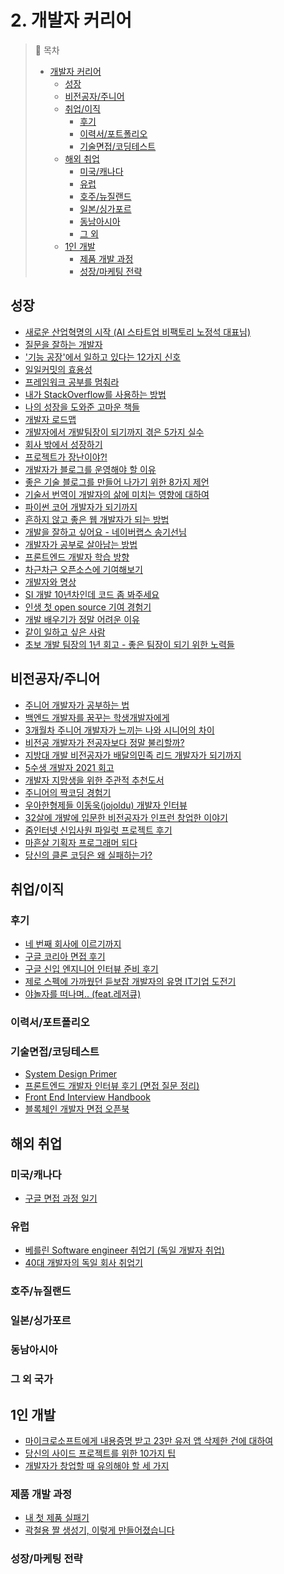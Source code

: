 # 2. 개발자 커리어

>📌 목차
> - [개발자 커리어](#개발자-커리어)
>   - [성장](#성장)
>   - [비전공자/주니어](#비전공자주니어)
>   - [취업/이직](#취업이직)
>     - [후기](#후기)
>     - [이력서/포트폴리오](#이력서포트폴리오)
>     - [기술면접/코딩테스트](#기술면접코딩테스트)
>   - [해외 취업](#해외-취업)
>     - [미국/캐나다](#미국캐나다)
>     - [유럽](#유럽)
>     - [호주/뉴질랜드](#호주뉴질랜드)
>     - [일본/싱가포르](#일본싱가포르)
>     - [동남아시아](#동남아시아)
>     - [그 외](#그-외-국가)
>   - [1인 개발](#1인-개발)
>     - [제품 개발 과정](#제품-개발-과정)
>     - [성장/마케팅 전략](#성장마케팅-전략)


## 성장
- [새로운 산업혁명의 시작 (AI 스타트업 비팩토리 노정석 대표님)](https://youtu.be/HYFslPN7n9o)
- [질문을 잘하는 개발자](https://jbee.io/essay/good_questionor/)
- ['기능 공장'에서 일하고 있다는 12가지 신호](https://brunch.co.kr/@cojette/31)
- [일일커밋의 효용성](https://jojoldu.tistory.com/402)
- [프레임워크 공부를 멈춰라](https://medium.com/@jongyoungpark/%ED%94%84%EB%A0%88%EC%9E%84%EC%9B%8C%ED%81%AC-%EA%B3%B5%EB%B6%80%EB%A5%BC-%EB%A9%88%EC%B6%B0%EB%9D%BC-1afa37644474)
- [내가 StackOverflow를 사용하는 방법](https://rinae.dev/posts/how-i-use-stackoverflow-kor)
- [나의 성장을 도와준 고마운 책들](https://johngrib.github.io/wiki/my-favorite-books/)
- [개발자 로드맵](https://roadmap.sh/)
- [개발자에서 개발팀장이 되기까지 겪은 5가지 실수](https://muchtrans.com/translations/techie-tech-lead-my-5-biggest-mistakes.ko.html)
- [회사 밖에서 성장하기](https://speakerdeck.com/mingrammer/hoesa-baggeseo-seongjanghagi)
- [프로젝트가 장난이야?!](https://techblog.woowahan.com/2590/)
- [개발자가 블로그를 운영해야 할 이유](https://taegon.kim/archives/7107)
- [좋은 기술 블로그를 만들어 나가기 위한 8가지 제언](https://www.44bits.io/ko/post/8-suggestions-for-tech-programming-blog)
- [기술서 번역이 개발자의 삶에 미치는 영향에 대하여](https://youtu.be/3oigv0MUlWw?si=decGw0HwubvM_C1i)
- [파이썬 코어 개발자가 되기까지](https://muchtrans.com/translations/my-path-to-becoming-a-python-core-developer.ko.html)
- [흔하지 않고 좋은 웹 개발자가 되는 방법](https://joshua1988.github.io/web-development/translation/how-to-become-uncommonly-web-dev/)
- [개발을 잘하고 싶어요 - 네이버랩스 송기선님](https://www.slideshare.net/deview/ss-58739254)
- [개발자가 공부로 살아남는 방법](https://evan-moon.github.io/2019/08/26/how-does-developer-study/)
- [프론트엔드 개발자 학습 방향](https://youtu.be/02RCNUF-2Vw)
- [차근차근 오픈소스에 기여해보기](https://rinae.dev/posts/how-to-contribute-oss)
- [개발자와 명상](https://blog.shiren.dev/2020-03-24-%EA%B0%9C%EB%B0%9C%EC%9E%90%EC%99%80%EB%AA%85%EC%83%81/)
- [SI 개발 10년차인데 코드 좀 봐주세요](https://www.popit.kr/si-%EA%B0%9C%EB%B0%9C-10%EB%85%84%EC%B0%A8%EC%9D%B8%EB%8D%B0-%EC%BD%94%EB%93%9C-%EC%A2%80-%EB%B4%90%EC%A3%BC%EC%84%B8%EC%9A%94/)
- [인생 첫 open source 기여 경험기](https://minu94.tistory.com/m/3)
- [개발 배우기가 정말 어려운 이유](https://brunch.co.kr/@jypthemiracle/14)
- [같이 일하고 싶은 사람](https://brunch.co.kr/@hyungsukkim/99)
- [초보 개발 팀장의 1년 회고 - 좋은 팀장이 되기 위한 노력들](https://zzsza.github.io/diary/2020/04/26/novice-leader-retrospect)


## 비전공자/주니어
- [주니어 개발자가 공부하는 법](https://medium.com/@a01058406602/%EA%B0%9C%EB%B0%9C-%EC%A3%BC%EB%8B%88%EC%96%B4-%EA%B0%9C%EB%B0%9C%EC%9E%90%EA%B0%80-%EA%B3%B5%EB%B6%80%ED%95%98%EB%8A%94-%EB%B0%A9%EB%B2%95-677b58e4111d)
- [백엔드 개발자를 꿈꾸는 학생개발자에게](https://d2.naver.com/news/3435170)
- [3개월차 주니어 개발자가 느끼는 나와 시니어의 차이](https://zeniuus.github.io/2019/02/06/difference-between-junior-and-senior/)
- [비전공 개발자가 전공자보다 정말 불리할까?](https://evan-moon.github.io/2019/09/09/major-is-not-important/)
- [지방대 개발 비전공자가 배달의민족 리드 개발자가 되기까지](https://youtu.be/V9AGvwPmnZU)
- [5수생 개발자 2021 회고](https://highjune.dev/memoires/memoires2021/)
- [개발자 지망생을 위한 주관적 추천도서](https://www.notion.so/kumo/44da2a336b864d35bd642bc62a300708)
- [주니어의 짝코딩 경험기](https://velog.io/@troflev/%EC%A3%BC%EB%8B%88%EC%96%B4%EC%9D%98-%EC%A7%9D%EC%BD%94%EB%94%A9-%EA%B2%BD%ED%97%98%EA%B8%B0-7njvfeief5)
- [우아한형제들 이동욱(jojoldu) 개발자 인터뷰](https://www.imaso.co.kr/archives/4869)
- [32살에 개발에 입문한 비전공자가 인프런 창업한 이야기](https://www.slideshare.net/hodoogwaja/ss-81938573)
- [줌인터넷 신입사원 파일럿 프로젝트 후기](https://zuminternet.github.io/ZUM-Pilot-integer/)
- [마흔살 기획자 프로그래머 되다](http://www.ibatstudio.com/%EB%A7%88%ED%9D%94%EC%82%B4-%EA%B8%B0%ED%9A%8D%EC%9E%90-%ED%94%84%EB%A1%9C%EA%B7%B8%EB%9E%98%EB%A8%B8-%EB%90%98%EB%8B%A4/)
- [당신의 클론 코딩은 왜 실패하는가?](https://geonlee.tistory.com/171)

## 취업/이직


### 후기
- [네 번째 회사에 이르기까지](https://hugehoo-blog.vercel.app/blog/Memoir/%EB%84%A4%20%EB%B2%88%EC%A7%B8%20%ED%9A%8C%EC%82%AC%EC%97%90%20%EC%9D%B4%EB%A5%B4%EA%B8%B0%EA%B9%8C%EC%A7%80)
- [구글 코리아 면접 후기](https://norang.io/diary/interview_review/)
- [구글 신입 엔지니어 인터뷰 준비 후기](https://jeinalog.tistory.com/30)
- [제로 스펙에 가까웠던 듣보잡 개발자의 유명 IT기업 도전기](https://jojoldu.tistory.com/280)
- [야놀자를 떠나며.. (feat.레저큐)](https://perfectacle.github.io/2019/08/23/exit-yanolja-feat-leisureq)


### 이력서/포트폴리오


### 기술면접/코딩테스트
- [System Design Primer](https://github.com/donnemartin/system-design-primer)
- [프론트엔드 개발자 인터뷰 후기 (면접 질문 정리)](https://velog.io/@tmmoond8/%ED%94%84%EB%A1%A0%ED%8A%B8%EC%97%94%EB%93%9C-%EA%B0%9C%EB%B0%9C%EC%9E%90-%EC%9D%B8%ED%84%B0%EB%B7%B0-%ED%9B%84%EA%B8%B0-%EB%A9%B4%EC%A0%91-%EC%A7%88%EB%AC%B8-%EC%A0%95%EB%A6%AC-%EC%9E%91%EC%84%B1-%EC%A4%91)
- [Front End Interview Handbook](https://www.frontendinterviewhandbook.com/)
- [블록체인 개발자 면접 오픈북](https://hamait.tistory.com/1054)


## 해외 취업


### 미국/캐나다
- [구글 면접 과정 일기](https://brunch.co.kr/@cmiscm/15)


### 유럽
- [베를린 Software engineer 취업기 (독일 개발자 취업)](https://youtu.be/Etfzh8IqH1A)
- [40대 개발자의 독일 회사 취업기](https://brunch.co.kr/@nashorn74/1)


### 호주/뉴질랜드


### 일본/싱가포르


### 동남아시아


### 그 외 국가


## 1인 개발
- [마이크로소프트에게 내용증명 받고 23만 유저 앱 삭제한 건에 대하여](https://cho.sh/ko/w/5ADC58)
- [당신의 사이드 프로젝트를 위한 10가지 팁](https://velog.io/@chris/10-tips-for-starting-and-creating-side-projects)
- [개발자가 창업할 때 유의해야 할 세 가지](http://tkim.co/2019/05/30/%ea%b0%9c%eb%b0%9c%ec%9e%90%ea%b0%80-%ec%b0%bd%ec%97%85%ed%95%a0-%eb%95%8c-%ec%9c%a0%ec%9d%98%ed%95%b4%ec%95%bc-%ed%95%a0-%ec%84%b8-%ea%b0%80%ec%a7%80/)


### 제품 개발 과정
- [내 첫 제품 실패기](https://jong10.com/2025/01/23/the-failure-of-my-first-product.html)
- [곽철용 짤 생성기, 이렇게 만들어졌습니다](https://wormwlrm.github.io/2019/10/13/Kwakcheolyong-Image-Creator-Development-Story.html)


### 성장/마케팅 전략

